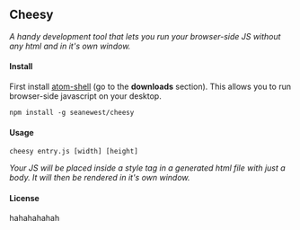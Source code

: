 ## Cheesy
*A handy development tool that lets you run your browser-side JS without any html and in it's own window.*

#### Install
First install [atom-shell](https://github.com/atom/atom-shell) (go to the **downloads** section). This allows you to run browser-side javascript on your desktop.
```
npm install -g seanewest/cheesy
```

#### Usage
```
cheesy entry.js [width] [height]
```
*Your JS will be placed inside a style tag in a generated html file with just a body. It will then be rendered in it's own window.*

#### License
hahahahahah
